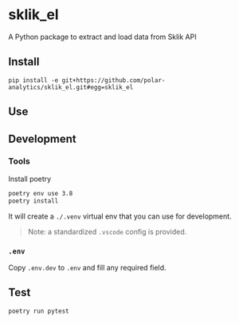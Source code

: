 # sklik_el

A Python package to extract and load data from Sklik API

## Install

```
pip install -e git+https://github.com/polar-analytics/sklik_el.git#egg=sklik_el
```

## Use



## Development

### Tools

Install poetry

```bash
poetry env use 3.8
poetry install
```

It will create a `./.venv` virtual env that you can use for development.

> Note: a standardized `.vscode` config is provided.

### `.env`

Copy `.env.dev` to `.env` and fill any required field.

## Test

```bash
poetry run pytest
```
